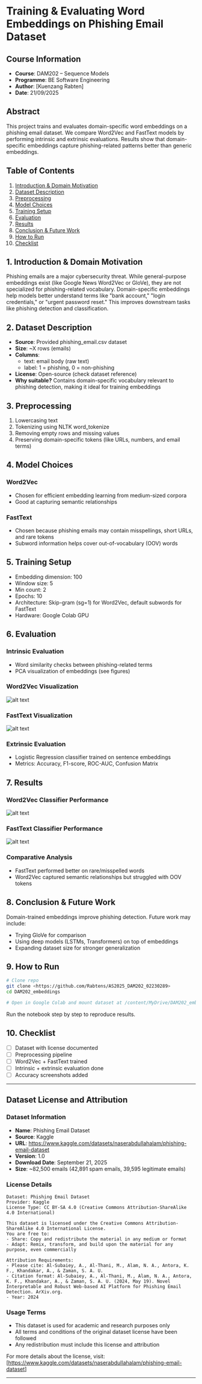 # Training & Evaluating Word Embeddings on Phishing Email Dataset

## Course Information
- **Course**: DAM202 – Sequence Models
- **Programme**: BE Software Engineering
- **Author**: [Kuenzang Rabten]
- **Date**: 21/09/2025

## Abstract
This project trains and evaluates domain-specific word embeddings on a phishing email dataset. We compare Word2Vec and FastText models by performing intrinsic and extrinsic evaluations. Results show that domain-specific embeddings capture phishing-related patterns better than generic embeddings.

## Table of Contents
1. [Introduction & Domain Motivation](#introduction--domain-motivation)
2. [Dataset Description](#dataset-description)
3. [Preprocessing](#preprocessing)
4. [Model Choices](#model-choices)
5. [Training Setup](#training-setup)
6. [Evaluation](#evaluation)
7. [Results](#results)
8. [Conclusion & Future Work](#conclusion--future-work)
9. [How to Run](#how-to-run)
10. [Checklist](#checklist)

## 1. Introduction & Domain Motivation
Phishing emails are a major cybersecurity threat. While general-purpose embeddings exist (like Google News Word2Vec or GloVe), they are not specialized for phishing-related vocabulary. Domain-specific embeddings help models better understand terms like "bank account," "login credentials," or "urgent password reset." This improves downstream tasks like phishing detection and classification.

## 2. Dataset Description
- **Source**: Provided phishing_email.csv dataset
- **Size**: ~X rows (emails)
- **Columns**:
  - text: email body (raw text)
  - label: 1 = phishing, 0 = non-phishing
- **License**: Open-source (check dataset reference)
- **Why suitable?** Contains domain-specific vocabulary relevant to phishing detection, making it ideal for training embeddings

## 3. Preprocessing
1. Lowercasing text
2. Tokenizing using NLTK word_tokenize
3. Removing empty rows and missing values
4. Preserving domain-specific tokens (like URLs, numbers, and email terms)

## 4. Model Choices

### Word2Vec
- Chosen for efficient embedding learning from medium-sized corpora
- Good at capturing semantic relationships

### FastText
- Chosen because phishing emails may contain misspellings, short URLs, and rare tokens
- Subword information helps cover out-of-vocabulary (OOV) words

## 5. Training Setup
- Embedding dimension: 100
- Window size: 5
- Min count: 2
- Epochs: 10
- Architecture: Skip-gram (sg=1) for Word2Vec, default subwords for FastText
- Hardware: Google Colab GPU

## 6. Evaluation

### Intrinsic Evaluation
- Word similarity checks between phishing-related terms
- PCA visualization of embeddings (see figures)

### Word2Vec Visualization
![alt text](<Screenshot from 2025-09-21 16-29-52.png>)

### FastText Visualization
![alt text](<Screenshot from 2025-09-21 16-29-39.png>)

### Extrinsic Evaluation
- Logistic Regression classifier trained on sentence embeddings
- Metrics: Accuracy, F1-score, ROC-AUC, Confusion Matrix

## 7. Results

### Word2Vec Classifier Performance
![alt text](<Screenshot from 2025-09-21 15-59-05.png>)

### FastText Classifier Performance
![alt text](<Screenshot from 2025-09-21 15-59-14.png>)

### Comparative Analysis
- FastText performed better on rare/misspelled words
- Word2Vec captured semantic relationships but struggled with OOV tokens

## 8. Conclusion & Future Work
Domain-trained embeddings improve phishing detection. Future work may include:
- Trying GloVe for comparison
- Using deep models (LSTMs, Transformers) on top of embeddings
- Expanding dataset size for stronger generalization

## 9. How to Run
```bash
# Clone repo
git clone <https://github.com/Rabtens/AS2025_DAM202_02230289>
cd DAM202_embeddings

# Open in Google Colab and mount dataset at /content/MyDrive/DAM202_embeddings
```
Run the notebook step by step to reproduce results.

## 10. Checklist
- [ ] Dataset with license documented
- [ ] Preprocessing pipeline
- [ ] Word2Vec + FastText trained
- [ ] Intrinsic + extrinsic evaluation done
- [ ] Accuracy screenshots added
---

## Dataset License and Attribution

### Dataset Information
- **Name**: Phishing Email Dataset
- **Source**: Kaggle
- **URL**: https://www.kaggle.com/datasets/naserabdullahalam/phishing-email-dataset
- **Version**: 1.0
- **Download Date**: September 21, 2025
- **Size**: ~82,500 emails (42,891 spam emails, 39,595 legitimate emails)

### License Details
```
Dataset: Phishing Email Dataset
Provider: Kaggle
License Type: CC BY-SA 4.0 (Creative Commons Attribution-ShareAlike 4.0 International)

This dataset is licensed under the Creative Commons Attribution-ShareAlike 4.0 International License.
You are free to:
- Share: Copy and redistribute the material in any medium or format
- Adapt: Remix, transform, and build upon the material for any purpose, even commercially

Attribution Requirements:
- Please cite: Al-Subaiey, A., Al-Thani, M., Alam, N. A., Antora, K. F., Khandakar, A., & Zaman, S. A. U.
- Citation format: Al-Subaiey, A., Al-Thani, M., Alam, N. A., Antora, K. F., Khandakar, A., & Zaman, S. A. U. (2024, May 19). Novel Interpretable and Robust Web-based AI Platform for Phishing Email Detection. ArXiv.org.
- Year: 2024
```

### Usage Terms
- This dataset is used for academic and research purposes only
- All terms and conditions of the original dataset license have been followed
- Any redistribution must include this license and attribution

For more details about the license, visit: [https://www.kaggle.com/datasets/naserabdullahalam/phishing-email-dataset]

---